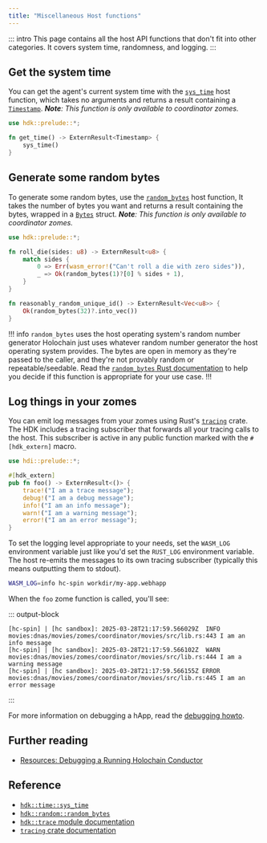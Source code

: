 ```yaml
---
title: "Miscellaneous Host functions"
---
```


::: intro
This page contains all the host API functions that don't fit into other categories. It covers system time, randomness, and logging.
:::

## Get the system time

You can get the agent's current system time with the [`sys_time`](https://docs.rs/hdk/latest/hdk/time/fn.sys_time.html) host function, which takes no arguments and returns a result containing a [`Timestamp`](https://docs.rs/holochain_timestamp/latest/holochain_timestamp/struct.Timestamp.html). _**Note**: This function is only available to coordinator zomes._

```rust
use hdk::prelude::*;

fn get_time() -> ExternResult<Timestamp> {
    sys_time()
}
```

## Generate some random bytes

To generate some random bytes, use the [`random_bytes`](https://docs.rs/hdk/latest/hdk/random/fn.random_bytes.html) host function, It takes the number of bytes you want and returns a result containing the bytes, wrapped in a [`Bytes`](https://docs.rs/holochain_zome_types/latest/holochain_zome_types/bytes/type.Bytes.html) struct. _**Note**: This function is only available to coordinator zomes._

```rust
use hdk::prelude::*;

fn roll_die(sides: u8) -> ExternResult<u8> {
    match sides {
        0 => Err(wasm_error!("Can't roll a die with zero sides")),
        _ => Ok(random_bytes(1)?[0] % sides + 1),
    }
}

fn reasonably_random_unique_id() -> ExternResult<Vec<u8>> {
    Ok(random_bytes(32)?.into_vec())
}
```

!!! info `random_bytes` uses the host operating system's random number generator
Holochain just uses whatever random number generator the host operating system provides. The bytes are open in memory as they're passed to the caller, and they're not provably random or repeatable/seedable. Read the [`random_bytes` Rust documentation](https://docs.rs/hdk/latest/hdk/random/fn.random_bytes.html) to help you decide if this function is appropriate for your use case.
!!!

## Log things in your zomes

You can emit log messages from your zomes using Rust's [`tracing`](https://docs.rs/tracing/latest/tracing/) crate. The HDK includes a tracing subscriber that forwards all your tracing calls to the host. This subscriber is active in any public function marked with the `#[hdk_extern]` macro.

```rust
use hdi::prelude::*;

#[hdk_extern]
pub fn foo() -> ExternResult<()> {
    trace!("I am a trace message");
    debug!("I am a debug message");
    info!("I am an info message");
    warn!("I am a warning message");
    error!("I am an error message");
}
```

To set the logging level appropriate to your needs, set the `WASM_LOG` environment variable just like you'd set the `RUST_LOG` environment variable. The host re-emits the messages to its own tracing subscriber (typically this means outputting them to stdout).

```bash
WASM_LOG=info hc-spin workdir/my-app.webhapp
```

When the `foo` zome function is called, you'll see:

::: output-block
```text
[hc-spin] | [hc sandbox]: 2025-03-28T21:17:59.566029Z  INFO movies:dnas/movies/zomes/coordinator/movies/src/lib.rs:443 I am an info message
[hc-spin] | [hc sandbox]: 2025-03-28T21:17:59.566102Z  WARN movies:dnas/movies/zomes/coordinator/movies/src/lib.rs:444 I am a warning message
[hc-spin] | [hc sandbox]: 2025-03-28T21:17:59.566155Z ERROR movies:dnas/movies/zomes/coordinator/movies/src/lib.rs:445 I am an error message
```
:::

For more information on debugging a hApp, read the [debugging howto](/resources/howtos/debugging/).

## Further reading

* [Resources: Debugging a Running Holochain Conductor](/resources/howtos/debugging/)

## Reference

* [`hdk::time::sys_time`](https://docs.rs/hdk/latest/hdk/time/fn.sys_time.html)
* [`hdk::random::random_bytes`](https://docs.rs/hdk/latest/hdk/random/fn.random_bytes.html)
* [`hdk::trace` module documentation](https://docs.rs/hdk/latest/hdk/trace/index.html)
* [`tracing` crate documentation](https://docs.rs/tracing/latest/tracing/)